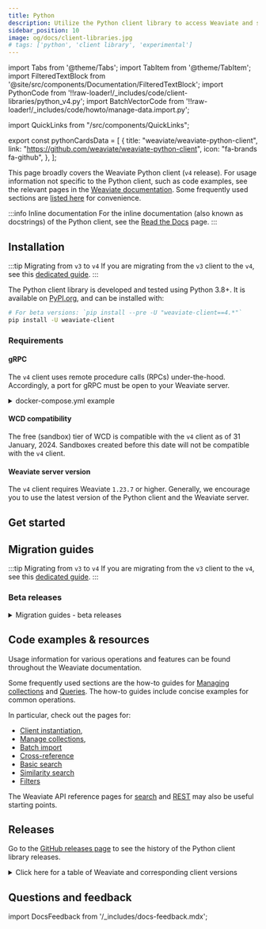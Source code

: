 ```yaml
---
title: Python
description: Utilize the Python client library to access Weaviate and streamline data processes.
sidebar_position: 10
image: og/docs/client-libraries.jpg
# tags: ['python', 'client library', 'experimental']
---
```


import Tabs from '@theme/Tabs';
import TabItem from '@theme/TabItem';
import FilteredTextBlock from '@site/src/components/Documentation/FilteredTextBlock';
import PythonCode from '!!raw-loader!/\_includes/code/client-libraries/python_v4.py';
import BatchVectorCode from '!!raw-loader!/\_includes/code/howto/manage-data.import.py';

import QuickLinks from "/src/components/QuickLinks";

export const pythonCardsData = [
{
title: "weaviate/weaviate-python-client",
link: "https://github.com/weaviate/weaviate-python-client",
icon: "fa-brands fa-github",
},
];

<QuickLinks items={pythonCardsData} />

This page broadly covers the Weaviate Python client (`v4` release). For usage information not specific to the Python client, such as code examples, see the relevant pages in the [Weaviate documentation](../../index.mdx). Some frequently used sections are [listed here](#code-examples--resources) for convenience.

:::info Inline documentation
For the inline documentation (also known as docstrings) of the Python client, see the [Read the Docs](https://weaviate-python-client.readthedocs.io/en/latest/) page.
:::

## Installation

:::tip Migrating from `v3` to `v4`
If you are migrating from the `v3` client to the `v4`, see this [dedicated guide](./v3_v4_migration.md).
:::

The Python client library is developed and tested using Python 3.8+. It is available on [PyPI.org](https://pypi.org/project/weaviate-client/), and can be installed with:

```bash
# For beta versions: `pip install --pre -U "weaviate-client==4.*"`
pip install -U weaviate-client
```

### Requirements

#### gRPC

The `v4` client uses remote procedure calls (RPCs) under-the-hood. Accordingly, a port for gRPC must be open to your Weaviate server.

<details>
  <summary>docker-compose.yml example</summary>

If you are running Weaviate with Docker, you can map the default port (`50051`) by adding the following to your `docker-compose.yml` file:

```yaml
ports:
  - 8080:8080
  - 50051:50051
```

</details>

#### WCD compatibility

The free (sandbox) tier of WCD is compatible with the `v4` client as of 31 January, 2024. Sandboxes created before this date will not be compatible with the `v4` client.

#### Weaviate server version

The `v4` client requires Weaviate `1.23.7` or higher. Generally, we encourage you to use the latest version of the Python client and the Weaviate server.

## Get started



## Migration guides

:::tip Migrating from `v3` to `v4`
If you are migrating from the `v3` client to the `v4`, see this [dedicated guide](./v3_v4_migration.md).
:::

### Beta releases

<details>
  <summary>Migration guides - beta releases</summary>

#### Changes in `v4.4b9`

##### `weaviate.connect_to_x` methods

The `timeout` argument in now a part of the `additional_config` argument. It takes the class `weaviate.config.AdditionalConfig` as input.

##### Queries

All optional arguments to methods in the `query` namespace now are enforced as keyword arguments.

There is now runtime logic for parsing query arguments enforcing the correct type.

##### Batch processing

Introduction of three distinct algorithms using different batching styles under-the-hood:

- `client.batch.dynamic()`
- `client.batch.fixed_size()`
- `client.batch.rate_limit()`

`client.batch.dynamic() as batch` is a drop-in replacement for the previous `client.batch as batch`, which is now deprecated and will be removed on release.

```python
with client.batch.dynamic() as batch:
  ...
```

is equivalent to:

```python
with client.batch as batch:
  ...
```

`client.batch.fixed_size() as batch` is a way to configure your batching algorithm to only use a fixed size.

```python
with client.batch.dynamic() as batch:
  ...
```

is equivalent to:

```python
client.batch.configure_fixed_size()
with client.batch as batch:
  ...
```

`client.batch.rate_limit() as batch` is a new way to help avoid hitting third-party vectorization API rate limits. By specifying `request_per_minute` in the
`rate_limit()` method, you can force the batching algorithm to send objects to Weaviate at the speed your third-party API is capable of processing objects.

These methods now return completely localized context managers. This means that `failed_objects` and `failed_references` of one batch won't be included
in any subsequent calls.

Finally, if the background thread responsible for sending the batches raises an exception this is now re-raised in the main thread rather than silently erroring.

##### Filters

The argument `prop` in `Filter.by_property` has been renamed to `name`

Ref counting is now achievable using `Filter.by_ref_count(ref)` rather than `Filter([ref])`

#### Changes in `v4.4b8`

##### Reference filters

Reference filters have a simplified syntax. The new syntax looks like this:

```python
Filter.by_ref("ref").by_property("target_property")
```

#### Changes in `v4.4b7`

##### Library imports

Importing directly from `weaviate` is deprecated. Use `import weaviate.classes as wvc` instead.

##### Close client connections

Starting in v4.4b7, you have to explicitly close your client connections. There are two ways to close client connections.

Use `client.close()` to explicitly close your client connections.

```python
import weaviate
client = weaviate.connect_to_local()

print(client.is_ready())

client.close()
```

Use a context manager to close client connections for you.

```python
import weaviate

with weaviate.connect_to_local() as client:
     print(client.is_ready())

# Python closes the client when you leave the 'with' block
```

##### Batch processing

The v4.4b7 client introduces changes to `client.batch`.

- `client.batch` requires a context manager.
- Manual mode is removed, you cannot send batches with `.create_objects`.
- Batch size and the number of concurrent requests are dynamically assigned. Use `batch.configure_fixed_size` to specify values.
- The `add_reference` method is updated.
- The `to_object_collection` method is removed.

Updated `client.batch` parameters

| Old value                                  | Value in v4.4b7                          |
| :----------------------------------------- | :--------------------------------------- |
| from_object_uuid: UUID                     | from_uuid: UUID                          |
| from_object_collection: str                | from_collection: str                     |
| from_property_name: str                    | from_property: str                       |
| to_object_uuid: UUID                       | to: Union[WeaviateReference, List[UUID]] |
| to_object_collection: Optional[str] = None |                                          |
| tenant: Optional[str] = None               | tenant: Optional[str] = None             |

##### Filter syntax

Filter syntax is updated in v4.4b7.

**NOTE**: The [filter reference syntax](#reference-filters) is simplified in 4.4b8.

| Old syntax                                              | New syntax in v4.4b7                                                        |
| :------------------------------------------------------ | :-------------------------------------------------------------------------- |
| Filter(path=property)                                   | Filter.by_property(property)                                                |
| Filter(path=["ref", "target_class", "target_property"]) | Filter.by_ref().link_on("ref").by_property("target_property")               |
| FilterMetadata.ByXX                                     | Filter.by_id()<br/> Filter.by_creation_time() <br/> Filter.by_update_time() |

The pre-4.4b7 filter syntax is deprecated. The new, v4.4b7 syntax looks like this.

```python
import weaviate
import datetime
import weaviate.classes as wvc

client = weaviate.connect_to_local()

jeopardy = client.collections.get("JeopardyQuestion")
response = jeopardy.query.fetch_objects(
    filters=wvc.query.Filter.by_property("round").equal("Double Jeopardy!") &
            wvc.query.Filter.by_creation_time().greater_or_equal(datetime.datetime(2005, 1, 1)) |
            wvc.query.Filter.by_creation_time().greater_or_equal(datetime.datetime(2000, 12, 31)),
            limit=3
    )


client.close()
```

##### `reference_add_many` updated

The `reference_add_many` syntax is updated; `DataReferenceOneToMany` is now `DataReference`.

```python
collection.data.reference_add_many(
    [
        DataReference(
            from_property="ref",
            from_uuid=uuid_from,
            to_uuid=*one or a list of UUIDs*,
        )
    ]
)
```

##### References

Multi-target references updated. These are the new functions:

- `ReferenceProperty.MultiTarget`
- `DataReference.MultiTarget`
- `QueryReference.MultiTarget`

Use `ReferenceToMulti` for multi-target references.

#### Older client changes

##### References

- References are now added through a `references` parameter during collection creation, object insertion and queries. See examples for:
  - [Collection creation](#instantiate-a-collection)
  - [Cross-reference creation](#cross-reference-creation)
  - [Queries](#query)
- The `FromReference` class is now called `QueryReference`.

##### Reorganization of classes/parameters

- `weaviate.classes` submodule further split into:
  - `weaviate.classes.config`
  - `weaviate.classes.data`
  - `weaviate.classes.query`
  - `weaviate.classes.generic`
- `vector_index_config` parameter factory functions for `wvc.config.Configure` and `wvc.config.Reconfigure` have changed to, e.g.:
  ```python
  client.collections.create(
      name="MyCollection",
      # highlight-start
      vector_index_config=wvc.config.Configure.VectorIndex.hnsw(
          distance_metric=wvc.config.VectorDistances.COSINE,
          vector_cache_max_objects=1000000,
          quantizer=wvc.config.Configure.VectorIndex.Quantizer.pq()
      ),
      # highlight-end
  )
  ```
  - `vector_index_type` parameter has been removed.
- `vectorize_class_name` parameter in the `Property` constructor method is `vectorize_collection_name`.
- `[collection].data.update()` / `.replace()` \*args order changed, aiming to accommodate not providing properties when updating.
- `[collection].data.reference_add` / `.reference_delete` / `.reference_replace` the `ref` keyword was renamed to `to`.
- `collections.create()` / `get()`: `data_model` kwarg to keyword to provide generics was renamed to `data_model_properties` .
- `[object].metadata.uuid` is now `[object].uuid`.
- `[object].metadata.creation_time_unix` is now `[object].metadata.creation_time`.
- `[object].metadata.last_update_time_unix` is now `[object].metadata.last_update`.
- `quantitizer` is renamed to `quantizer`
- To request the vector in the returned data, use the `include_vector` parameter ([example](#queries-with-custom-returns)).

##### Data types

- Time metadata (for creation and last updated time) now returns a `datetime` object, and the parameters are renamed to `creation_time` and `last_update_time` under `MetadataQuery`.
  - `metadata.creation_time.timestamp() * 1000` will return the same value as before.
- `query.fetch_object_by_id()` now uses gRPC under the hood (rather than REST), and returns objects in the same format as other queries.
- `UUID` and `DATE` properties are returned as typed objects.

</details>

## Code examples & resources

Usage information for various operations and features can be found throughout the Weaviate documentation.

Some frequently used sections are the how-to guides for [Managing collections](../../manage-collections/index.mdx) and [Queries](../../search/index.md). The how-to guides include concise examples for common operations.

In particular, check out the pages for:

- [Client instantiation](./index.md#instantiate-a-client),
- [Manage collections](../../manage-collections/index.mdx),
- [Batch import](../../manage-objects/import.mdx)
- [Cross-reference](../../manage-collections/cross-references.mdx)
- [Basic search](../../search/basics.md)
- [Similarity search](../../search/similarity.md)
- [Filters](../../search/filters.md)

The Weaviate API reference pages for [search](../../api/graphql/index.md) and [REST](/docs/weaviate/api/rest) may also be useful starting points.

## Releases

Go to the [GitHub releases page](https://github.com/weaviate/weaviate-python-client/releases) to see the history of the Python client library releases.

<details>
  <summary>Click here for a table of Weaviate and corresponding client versions</summary>

import ReleaseHistory from '/\_includes/release-history.md';

<ReleaseHistory />

</details>

## Questions and feedback

import DocsFeedback from '/\_includes/docs-feedback.mdx';

<DocsFeedback/>
